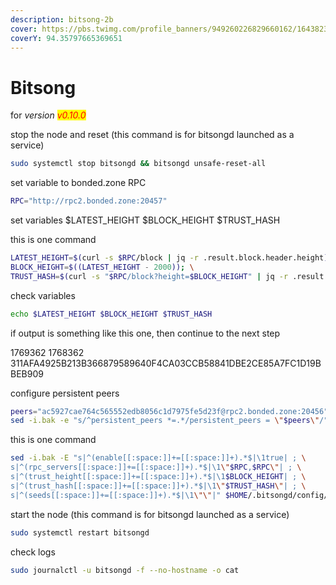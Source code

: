 ```yaml
---
description: bitsong-2b
cover: https://pbs.twimg.com/profile_banners/949260226829660162/1643823516/1500x500
coverY: 94.35797665369651
---
```


# Bitsong

for _version <mark style="color:red;">v0.10.0</mark>_

stop the node and reset (this command is for bitsongd launched as a service)

```bash
sudo systemctl stop bitsongd && bitsongd unsafe-reset-all
```

set variable to bonded.zone RPC

```bash
RPC="http://rpc2.bonded.zone:20457"
```

set variables $LATEST\_HEIGHT $BLOCK\_HEIGHT $TRUST\_HASH

this is one command

```bash
LATEST_HEIGHT=$(curl -s $RPC/block | jq -r .result.block.header.height); \
BLOCK_HEIGHT=$((LATEST_HEIGHT - 2000)); \
TRUST_HASH=$(curl -s "$RPC/block?height=$BLOCK_HEIGHT" | jq -r .result.block_id.hash)
```

check variables

```bash
echo $LATEST_HEIGHT $BLOCK_HEIGHT $TRUST_HASH
```

if output is something like this one, then continue to the next step

1769362 1768362 311AFA4925B213B366879589640F4CA03CCB58841DBE2CE85A7FC1D19BBEB909

configure persistent peers

```bash
peers="ac5927cae764c565552edb8056c1d7975fe5d23f@rpc2.bonded.zone:20456"
sed -i.bak -e "s/^persistent_peers *=.*/persistent_peers = \"$peers\"/" $HOME/.bitsongd/config/config.toml
```

this is one command

```bash
sed -i.bak -E "s|^(enable[[:space:]]+=[[:space:]]+).*$|\1true| ; \
s|^(rpc_servers[[:space:]]+=[[:space:]]+).*$|\1\"$RPC,$RPC\"| ; \
s|^(trust_height[[:space:]]+=[[:space:]]+).*$|\1$BLOCK_HEIGHT| ; \
s|^(trust_hash[[:space:]]+=[[:space:]]+).*$|\1\"$TRUST_HASH\"| ; \
s|^(seeds[[:space:]]+=[[:space:]]+).*$|\1\"\"|" $HOME/.bitsongd/config/config.toml
```

start the node (this command is for bitsongd launched as a service)

```bash
sudo systemctl restart bitsongd
```

check logs

```bash
sudo journalctl -u bitsongd -f --no-hostname -o cat
```
